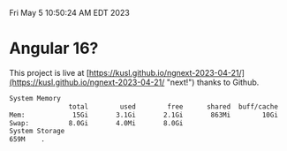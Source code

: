 Fri May  5 10:50:24 AM EDT 2023

# Angular 16?


This project is live at [https://kusl.github.io/ngnext-2023-04-21/](https://kusl.github.io/ngnext-2023-04-21/ "next!") thanks to Github.

```bash
System Memory
               total        used        free      shared  buff/cache   available
Mem:            15Gi       3.1Gi       2.1Gi       863Mi        10Gi        10Gi
Swap:          8.0Gi       4.0Mi       8.0Gi
System Storage
659M	.
```
